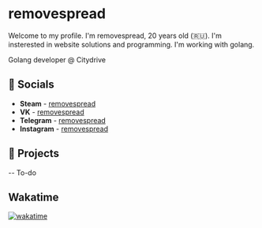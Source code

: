 # removespread
Welcome to my profile. I'm removespread, 20 years old  (🇷🇺). I'm insterested in website solutions and programming. I'm working with golang.

Golang developer @ Citydrive

## 💬 Socials
- __Steam__ - [removespread](https://steamcommunity.com/id/accuratedog/)
- __VK__ - [removespread](https://vk.com/removespread/)
- __Telegram__ - [removespread](https://vk.com/removespread/)
- __Instagram__ - [removespread](https://instagram.com/removespread/)

## 🔮 Projects
-- To-do

## Wakatime
[![wakatime](https://wakatime.com/badge/user/c893e3cc-7629-48b6-bccc-00ffde7fc39b.svg)](https://wakatime.com/@c893e3cc-7629-48b6-bccc-00ffde7fc39b)
